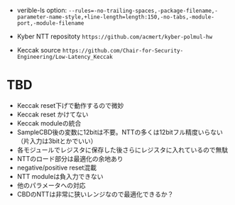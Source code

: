 
- verible-ls option: `--rules=-no-trailing-spaces,-package-filename,-parameter-name-style,+line-length=length:150,-no-tabs,-module-port,-module-filename`

- Kyber NTT repositoty `https://github.com/acmert/kyber-polmul-hw`

- Keccak source `https://github.com/Chair-for-Security-Engineering/Low-Latency_Keccak`

# TBD
- Keccak reset下げで動作するので微妙
- Keccak reset かけてない
- Keccak moduleの統合
- SampleCBD後の変数に12bitは不要。NTTの多くは12bitフル精度いらない（片入力は3bitとかでいい）
- 各モジュールでレジスタに保存した後さらにレジスタに入れているので無駄
- NTTのロード部分は最適化の余地あり
- negative/positive reset混載
- NTT moduleは負入力できない
- 他のパラメータへの対応
- CBDのNTTは非常に狭いレンジなので最適化できるか？